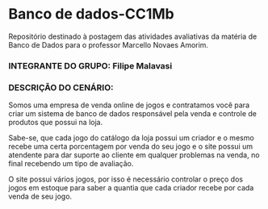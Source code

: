 # Banco de dados-CC1Mb

Repositório destinado à postagem das atividades avaliativas da matéria de Banco de Dados para o professor Marcello Novaes Amorim.

### INTEGRANTE DO GRUPO: Filipe Malavasi

### DESCRIÇÃO DO CENÁRIO:
Somos uma empresa de venda online de jogos e contratamos você para criar um sistema de banco de dados responsável pela venda e controle de produtos que possui na loja.

Sabe-se, que cada jogo do catálogo da loja possui um criador e o mesmo recebe uma certa porcentagem por venda do seu jogo e o site possui um atendente para dar suporte ao cliente em qualquer problemas na venda, no final recebendo um tipo de avaliação.

O site possui vários jogos, por isso é necessário controlar o preço dos jogos em estoque para saber a quantia que cada criador recebe por cada venda de seu jogo.
